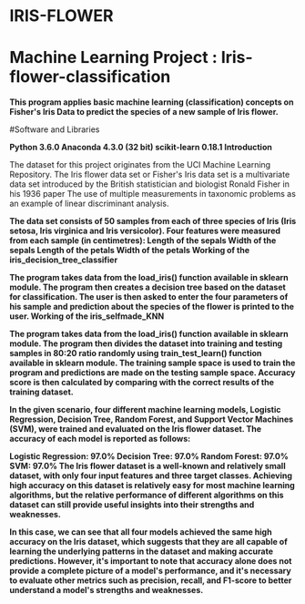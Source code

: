 # IRIS-FLOWER

# Machine Learning Project : Iris-flower-classification
**This program applies basic machine learning (classification) concepts on Fisher's Iris Data to predict the species of a new sample of Iris flower.**

#Software and Libraries

**Python 3.6.0
Anaconda 4.3.0 (32 bit)
scikit-learn 0.18.1
Introduction**

The dataset for this project originates from the UCI Machine Learning Repository. The Iris flower data set or Fisher's Iris data set is a multivariate data set introduced by the British statistician and biologist Ronald Fisher in his 1936 paper The use of multiple measurements in taxonomic problems as an example of linear discriminant analysis.

**The data set consists of 50 samples from each of three species of Iris (Iris setosa, Iris virginica and Iris versicolor).
Four features were measured from each sample (in centimetres):
Length of the sepals
Width of the sepals
Length of the petals
Width of the petals
Working of the iris_decision_tree_classifier**

**The program takes data from the load_iris() function available in sklearn module.
The program then creates a decision tree based on the dataset for classification.
The user is then asked to enter the four parameters of his sample and prediction about the species of the flower is printed to the user.
Working of the iris_selfmade_KNN**

**The program takes data from the load_iris() function available in sklearn module.
The program then divides the dataset into training and testing samples in 80:20 ratio randomly using train_test_learn() function available in sklearn module.
The training sample space is used to train the program and predictions are made on the testing sample space.
Accuracy score is then calculated by comparing with the correct results of the training dataset.**

**In the given scenario, four different machine learning models, Logistic Regression, Decision Tree, Random Forest, and Support Vector Machines (SVM), were trained and evaluated on the Iris flower dataset. The accuracy of each model is reported as follows:**

**Logistic Regression: 97.0% Decision Tree: 97.0% Random Forest: 97.0% SVM: 97.0% The Iris flower dataset is a well-known and relatively small dataset, with only four input features and three target classes. Achieving high accuracy on this dataset is relatively easy for most machine learning algorithms, but the relative performance of different algorithms on this dataset can still provide useful insights into their strengths and weaknesses.**

**In this case, we can see that all four models achieved the same high accuracy on the Iris dataset, which suggests that they are all capable of learning the underlying patterns in the dataset and making accurate predictions. However, it's important to note that accuracy alone does not provide a complete picture of a model's performance, and it's necessary to evaluate other metrics such as precision, recall, and F1-score to better understand a model's strengths and weaknesses.**
